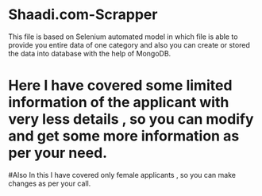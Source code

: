 # Shaadi.com-Scrapper
This file is based on Selenium automated model in which file is able to provide you entire data of one category and also you can create or stored the data into database with the help of MongoDB.

# Here I have covered some limited information of the applicant with very less details , so you can modify and get some more information as per your need.
#Also In this I have covered only female applicants , so you can make changes as per your call.
